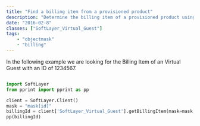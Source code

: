 ```yaml
---
title: "Find a billing item from a provisioned product"
description: "Determine the billing item of a provisioned product using getBillingItem"
date: "2016-02-8"
classes: ["SoftLayer_Virtual_Guest"]
tags:
    - "objectmask"
    - "billing"
---
```


In the following example we are looking for the Billing Item of an Virtual Guest with an ID of 1234567.

```python

import SoftLayer
from pprint import pprint as pp

client = SoftLayer.Client()
mask = "mask[id]"
billingId = client['SoftLayer_Virtual_Guest'].getBillingItem(mask=mask,id=1234567)
pp(billingId)

```
